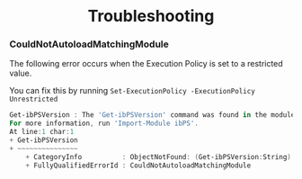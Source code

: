 <h1 align="center">
  <br>
  <!--<a href=""><img src="" alt="Markdownify" width="200"></a>-->
  <br>
  Troubleshooting
  <br>
</h1>

### CouldNotAutoloadMatchingModule
The following error occurs when the Execution Policy is set to a restricted value.

You can fix this by running `Set-ExecutionPolicy -ExecutionPolicy Unrestricted`

```powershell
Get-ibPSVersion : The 'Get-ibPSVersion' command was found in the module 'ibPS', but the module could not be loaded.
For more information, run 'Import-Module ibPS'.
At line:1 char:1
+ Get-ibPSVersion
+ ~~~~~~~~~~~~~~~
    + CategoryInfo          : ObjectNotFound: (Get-ibPSVersion:String) [], CommandNotFoundException
    + FullyQualifiedErrorId : CouldNotAutoloadMatchingModule
```